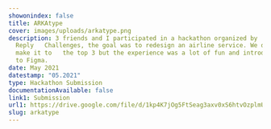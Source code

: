 ```yaml
---
showonindex: false
title: ARKAtype
cover: images/uploads/arkatype.png
description: 3 friends and I participated in a hackathon organized by
  Reply   Challenges, the goal was to redesign an airline service. We didn't
  make it to   the top 3 but the experience was a lot of fun and introduced me
  to Figma.
date: May 2021
datestamp: "05.2021"
type: Hackathon Submission
documentationAvailable: false
link1: Submission
url1: https://drive.google.com/file/d/1kp4K7jOg5FtSeag3axv0xS6htvOzplmU/view?usp=sharing
slug: arkatype
---
```

